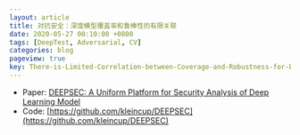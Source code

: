```yaml
---
layout: article
title: 对抗安全：深度模型覆盖率和鲁棒性的有限关联
date: 2020-05-27 00:10:00 +0800
tags: [DeepTest, Adversarial, CV]
categories: blog
pageview: true
key: There-is-Limited-Correlation-between-Coverage-and-Robustness-for-Deep-Neural-Networks
---
```


- Paper: [DEEPSEC: A Uniform Platform for Security Analysis of Deep Learning Model](https://nesa.zju.edu.cn/download/DEEPSEC%20A%20Uniform%20Platform%20for%20Security%20Analysis%20of%20Deep%20Learning%20Model.pdf)
- Code: [https://github.com/kleincup/DEEPSEC](https://github.com/kleincup/DEEPSEC)